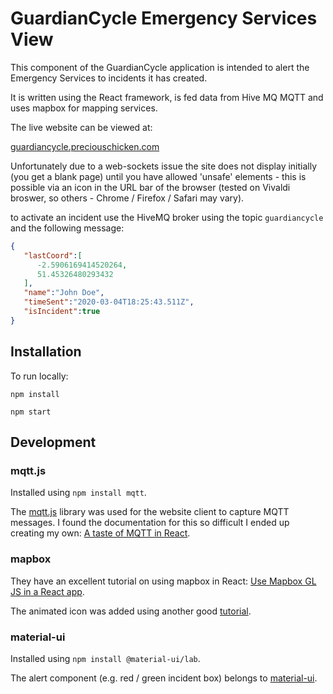 # GuardianCycle Emergency Services View

This component of the GuardianCycle application is intended to alert the Emergency Services to incidents it has created.

It is written using the React framework, is fed data from Hive MQ MQTT and uses mapbox for mapping services.

The live website can be viewed at:

[guardiancycle.preciouschicken.com](https://guardiancycle.preciouschicken.com)

Unfortunately due to a web-sockets issue the site does not display initially (you get a blank page) until you have allowed 'unsafe' elements - this is possible via an icon in the URL bar of the browser (tested on Vivaldi broswer, so others - Chrome / Firefox / Safari may vary).

to activate an incident use the HiveMQ broker using the topic `guardiancycle` and the following message:

```json
{
   "lastCoord":[
      -2.5906169414520264,
      51.45326480293432
   ],
   "name":"John Doe",
   "timeSent":"2020-03-04T18:25:43.511Z",
   "isIncident":true
}
```

## Installation

To run locally:

`npm install`

`npm start`

## Development

### mqtt.js

Installed using `npm install mqtt`.

The [mqtt.js](https://www.hivemq.com/blog/mqtt-client-library-mqtt-js/) library was used for the website client to capture MQTT messages.  I found the documentation for this so difficult I ended up creating my own: [A taste of MQTT in React](https://www.preciouschicken.com/blog/posts/a-taste-of-mqtt-in-react/).

### mapbox

They have an excellent tutorial on using mapbox in React: [Use Mapbox GL JS in a React app](https://docs.mapbox.com/help/tutorials/use-mapbox-gl-js-with-react/).

The animated icon was added using another good [tutorial](https://docs.mapbox.com/mapbox-gl-js/example/add-image-animated/).

### material-ui

Installed using `npm install @material-ui/lab`.

The alert component (e.g. red / green incident box) belongs to [material-ui](https://material-ui.com).

